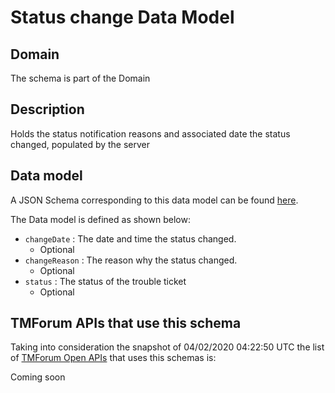 # Status change Data Model

## Domain

The  schema is part of the  Domain

## Description

Holds the status notification reasons and associated date the status changed, populated by the server

## Data model

A JSON Schema corresponding to this data model can be found
[here](https://github.com/tmforum-rand/schemas/blob/candidates/Common/StatusChange.schema.json).

The Data model is defined as shown below:
- `changeDate` : The date and time the status changed.
  - Optional
- `changeReason` : The reason why the status changed.
  - Optional
- `status` : The status of the trouble ticket
  - Optional




## TMForum APIs that use this schema

Taking into consideration the snapshot of 04/02/2020 04:22:50 UTC the list of [TMForum Open APIs](https://www.tmforum.org/open-apis/) that uses this schemas is:

Coming soon